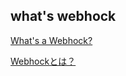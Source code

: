 


## what's webhock

<a href="https://sendgrid.com/blog/whats-webhook/">What's a Webhock?</a>

<a href="https://qiita.com/soarflat/items/ed970f6dc59b2ab76169">Webhockとは？</a>









